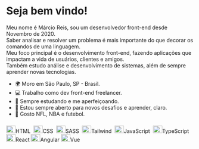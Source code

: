 Seja bem vindo!
==========================



Meu nome é Márcio Reis, sou um desenvolvedor front-end desde Novembro de 2020.<br>
Saber analisar e resolver um problema é mais importante do que decorar os comandos de uma linguagem.<br>
Meu foco principal é o desenvolvimento front-end, fazendo aplicações que impactam a vida de usuários, clientes e amigos.<br>
Também estudo análise e desenvolvimento de sistemas, além de sempre aprender novas tecnologias.

* 🌍  Moro em São Paulo, SP - Brasil.
* 💻  Trabalho como dev front-end freelancer.
* 🧠  Sempre estudando e me aperfeiçoando.
* 🤝  Estou sempre aberto para novos desafios e aprender, claro.
* 🏅  Gosto NFL, NBA e futebol.

### 
<span><img src="https://cdn.jsdelivr.net/gh/devicons/devicon/icons/html5/html5-original.svg" height="20" width="25" />HTML</span>&nbsp;
<span><img src="https://cdn.jsdelivr.net/gh/devicons/devicon/icons/css3/css3-original.svg" height="20" width="25" />CSS</span>&nbsp; 
<span><img src="https://cdn.jsdelivr.net/gh/devicons/devicon/icons/sass/sass-original.svg" height="20" width="25" />SASS</span>&nbsp;
<span><img src="https://cdn.jsdelivr.net/gh/devicons/devicon/icons/tailwindcss/tailwindcss-plain.svg" height="20" width="25" />Tailwind</span>&nbsp;
<span><img src="https://cdn.jsdelivr.net/gh/devicons/devicon/icons/javascript/javascript-original.svg" height="20" width="25" />JavaScript</span>&nbsp;
<span><img src="https://cdn.jsdelivr.net/gh/devicons/devicon/icons/typescript/typescript-original.svg" height="20" width="25" />TypeScript</span>&nbsp;
<span><img src="https://cdn.jsdelivr.net/gh/devicons/devicon/icons/react/react-original.svg" height="20" width="25" />React</span>
<span><img src="https://cdn.jsdelivr.net/gh/devicons/devicon/icons/angularjs/angularjs-original.svg" height="20" width="25" />Angular</span>
<span><img src="https://cdn.jsdelivr.net/gh/devicons/devicon/icons/vuejs/vuejs-original.svg" height="20" width="25" />Vue</span>







                


